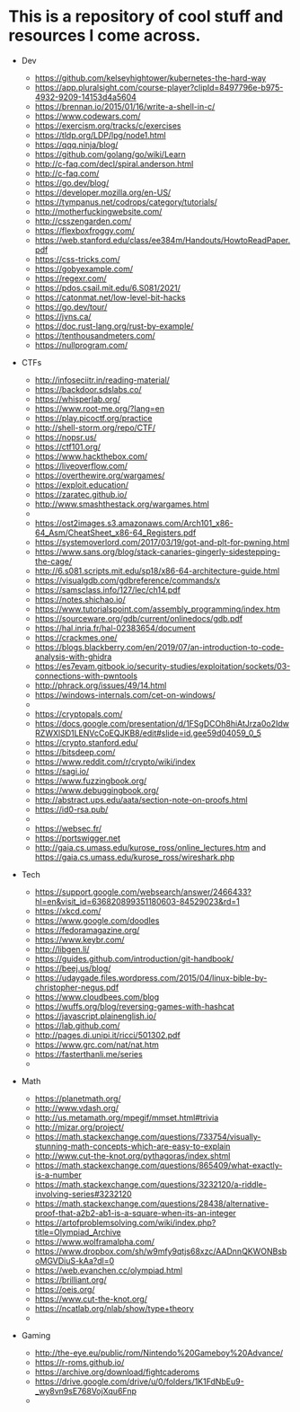 # This is a repository of cool stuff and resources I come across.

* Dev
    * https://github.com/kelseyhightower/kubernetes-the-hard-way  
    * https://app.pluralsight.com/course-player?clipId=8497796e-b975-4932-9209-14153d4a5604
    * https://brennan.io/2015/01/16/write-a-shell-in-c/
    * https://www.codewars.com/
    * https://exercism.org/tracks/c/exercises
    * https://tldp.org/LDP/lpg/node1.html
    * https://qqq.ninja/blog/
    * https://github.com/golang/go/wiki/Learn
    * http://c-faq.com/decl/spiral.anderson.html
    * http://c-faq.com/
    * https://go.dev/blog/
    * https://developer.mozilla.org/en-US/
    * https://tympanus.net/codrops/category/tutorials/
    * http://motherfuckingwebsite.com/
    * http://csszengarden.com/
    * https://flexboxfroggy.com/
    * https://web.stanford.edu/class/ee384m/Handouts/HowtoReadPaper.pdf
    * https://css-tricks.com/
    * https://gobyexample.com/
    * https://regexr.com/
    * https://pdos.csail.mit.edu/6.S081/2021/
    * https://catonmat.net/low-level-bit-hacks
    * https://go.dev/tour/
    * https://jvns.ca/
    * https://doc.rust-lang.org/rust-by-example/
    * https://tenthousandmeters.com/
    * https://nullprogram.com/
* CTFs
    *   http://infoseciitr.in/reading-material/
    *   https://backdoor.sdslabs.co/
    *   https://whisperlab.org/
    *   https://www.root-me.org/?lang=en
    *   https://play.picoctf.org/practice
    *   http://shell-storm.org/repo/CTF/
    *   https://nopsr.us/
    *   https://ctf101.org/
    *   https://www.hackthebox.com/      
    *   https://liveoverflow.com/
    *   https://overthewire.org/wargames/
    *   https://exploit.education/
    *   https://zaratec.github.io/
    *   http://www.smashthestack.org/wargames.html
    *
    *   https://ost2images.s3.amazonaws.com/Arch101_x86-64_Asm/CheatSheet_x86-64_Registers.pdf
    *   https://systemoverlord.com/2017/03/19/got-and-plt-for-pwning.html
    *   https://www.sans.org/blog/stack-canaries-gingerly-sidestepping-the-cage/
    *   http://6.s081.scripts.mit.edu/sp18/x86-64-architecture-guide.html
    *   https://visualgdb.com/gdbreference/commands/x
    *   https://samsclass.info/127/lec/ch14.pdf
    *   https://notes.shichao.io/
    *   https://www.tutorialspoint.com/assembly_programming/index.htm
    *   https://sourceware.org/gdb/current/onlinedocs/gdb.pdf
    *   https://hal.inria.fr/hal-02383654/document
    *   https://crackmes.one/  
    *   https://blogs.blackberry.com/en/2019/07/an-introduction-to-code-analysis-with-ghidra
    *   https://es7evam.gitbook.io/security-studies/exploitation/sockets/03-connections-with-pwntools
    *   http://phrack.org/issues/49/14.html
    *   https://windows-internals.com/cet-on-windows/
    *
    *   https://cryptopals.com/
    * https://docs.google.com/presentation/d/1FSgDCOh8hiAtJrza0o2IdwRZWXlSD1LENVcCoEQJKB8/edit#slide=id.gee59d04059_0_5
    * https://crypto.stanford.edu/
    * https://bitsdeep.com/
    * https://www.reddit.com/r/crypto/wiki/index
    * https://sagi.io/
    * https://www.fuzzingbook.org/
    * https://www.debuggingbook.org/
    * http://abstract.ups.edu/aata/section-note-on-proofs.html
    * https://id0-rsa.pub/
    *
    *   https://websec.fr/
    *   https://portswigger.net
    *   http://gaia.cs.umass.edu/kurose_ross/online_lectures.htm and https://gaia.cs.umass.edu/kurose_ross/wireshark.php

* Tech
    *   https://support.google.com/websearch/answer/2466433?hl=en&visit_id=636820899351180603-84529023&rd=1
    *   https://xkcd.com/
    *   https://www.google.com/doodles
    *   https://fedoramagazine.org/
    *   https://www.keybr.com/
    *   http://libgen.li/
    *   https://guides.github.com/introduction/git-handbook/
    *   https://beej.us/blog/
    *   https://udaygade.files.wordpress.com/2015/04/linux-bible-by-christopher-negus.pdf
    *   https://www.cloudbees.com/blog   
    *   https://wuffs.org/blog/reversing-games-with-hashcat
    *   https://javascript.plainenglish.io/
    *   https://lab.github.com/
    *   http://pages.di.unipi.it/ricci/501302.pdf
    *   https://www.grc.com/nat/nat.htm
    *   https://fasterthanli.me/series
    *

* Math
    *   https://planetmath.org/
    *   http://www.vdash.org/
    *   http://us.metamath.org/mpegif/mmset.html#trivia
    *   http://mizar.org/project/
    *   https://math.stackexchange.com/questions/733754/visually-stunning-math-concepts-which-are-easy-to-explain
    *   http://www.cut-the-knot.org/pythagoras/index.shtml
    *   https://math.stackexchange.com/questions/865409/what-exactly-is-a-number 
    *   https://math.stackexchange.com/questions/3232120/a-riddle-involving-series#3232120
    *   https://math.stackexchange.com/questions/28438/alternative-proof-that-a2b2-ab1-is-a-square-when-its-an-integer
    *   https://artofproblemsolving.com/wiki/index.php?title=Olympiad_Archive
    *   https://www.wolframalpha.com/
    *   https://www.dropbox.com/sh/w9mfy9qtjs68xzc/AADnnQKWONBsboMGVDiuS-kAa?dl=0
    *   https://web.evanchen.cc/olympiad.html
    *   https://brilliant.org/
    *   https://oeis.org/
    *   https://www.cut-the-knot.org/
    *   https://ncatlab.org/nlab/show/type+theory
    *   

* Gaming
    *   http://the-eye.eu/public/rom/Nintendo%20Gameboy%20Advance/
    *   https://r-roms.github.io/
    *   https://archive.org/download/fightcaderoms
    *   https://drive.google.com/drive/u/0/folders/1K1FdNbEu9-_wy8vn9sE768VojXqu6Fnp
    *   
